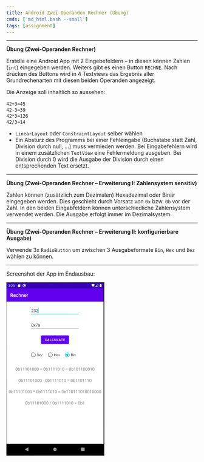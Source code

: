 ```yaml
---
title: Android Zwei-Operanden Rechner (Übung)
cmds: ['md_html.bash --small']
tags: [assignment]
---
```


---

**Übung (Zwei-Operanden Rechner)**

Erstelle eine Android App mit 2 Eingebefeldern – in diesen können Zahlen (`int`) eingegeben werden. Weiters gibt es einen Button `RECHNE`. Nach drücken des Buttons wird in 4 Textviews das Ergebnis aller Grundrechenarten mit diesen beiden Operanden angezeigt.

Die Anzeige soll inhaltlich so aussehen:

```
42+3=45
42-3=39
42*3=126
42/3=14
```

- `LinearLayout` oder  `ConstraintLayout` selber wählen
- Ein Absturz des Programms bei einer Fehleingabe (Buchstabe statt Zahl, Division durch null, ...) muss vermieden werden. Bei Eingabefehlern wird in einem zusätzlichen `TextView` eine Fehlermeldung ausgeben. Bei Division durch 0 wird die Ausgabe der Division durch einen entsprechenden Text ersetzt.



---

**Übung (Zwei-Operanden Rechner – Erweiterung I: Zahlensystem sensitiv)**

Zahlen können (zusätzlich zum Dezimalen) Hexadezimal oder Binär eingegeben werden. Dies geschieht durch Vorsatz von `0x` bzw. `0b` vor der Zahl. In den beiden Eingabfeldern können unterschiedliche Zahlensystem verwendet werden. Die Ausgabe erfolgt immer im Dezimalsystem.



---

**Übung (Zwei-Operanden Rechner – Erweiterung II:  konfigurierbare Ausgabe)**

Verwende 3x `RadioButton` um zwischen 3 Ausgabeformate `Bin`, `Hex` und `Dez` wählen zu können.

---

Screenshot der App im Endausbau:

<img src="fig/calculator_ue.PNG" alt="calculator_ue" style="zoom:50%;" />